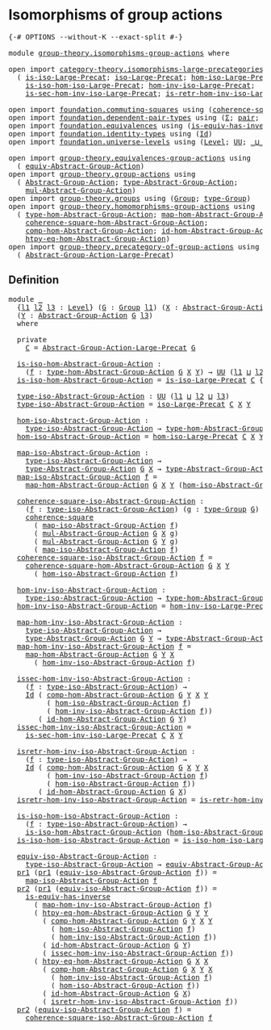 # Isomorphisms of group actions

<pre class="Agda"><a id="42" class="Symbol">{-#</a> <a id="46" class="Keyword">OPTIONS</a> <a id="54" class="Pragma">--without-K</a> <a id="66" class="Pragma">--exact-split</a> <a id="80" class="Symbol">#-}</a>

<a id="85" class="Keyword">module</a> <a id="92" href="group-theory.isomorphisms-group-actions.html" class="Module">group-theory.isomorphisms-group-actions</a> <a id="132" class="Keyword">where</a>

<a id="139" class="Keyword">open</a> <a id="144" class="Keyword">import</a> <a id="151" href="category-theory.isomorphisms-large-precategories.html" class="Module">category-theory.isomorphisms-large-precategories</a> <a id="200" class="Keyword">using</a>
  <a id="208" class="Symbol">(</a> <a id="210" href="category-theory.isomorphisms-large-precategories.html#1228" class="Function">is-iso-Large-Precat</a><a id="229" class="Symbol">;</a> <a id="231" href="category-theory.isomorphisms-large-precategories.html#1864" class="Function">iso-Large-Precat</a><a id="247" class="Symbol">;</a> <a id="249" href="category-theory.isomorphisms-large-precategories.html#2010" class="Function">hom-iso-Large-Precat</a><a id="269" class="Symbol">;</a>
    <a id="275" href="category-theory.isomorphisms-large-precategories.html#2112" class="Function">is-iso-hom-iso-Large-Precat</a><a id="302" class="Symbol">;</a> <a id="304" href="category-theory.isomorphisms-large-precategories.html#2265" class="Function">hom-inv-iso-Large-Precat</a><a id="328" class="Symbol">;</a>
    <a id="334" href="category-theory.isomorphisms-large-precategories.html#2385" class="Function">is-sec-hom-inv-iso-Large-Precat</a><a id="365" class="Symbol">;</a> <a id="367" href="category-theory.isomorphisms-large-precategories.html#2647" class="Function">is-retr-hom-inv-iso-Large-Precat</a><a id="399" class="Symbol">)</a>

<a id="402" class="Keyword">open</a> <a id="407" class="Keyword">import</a> <a id="414" href="foundation.commuting-squares.html" class="Module">foundation.commuting-squares</a> <a id="443" class="Keyword">using</a> <a id="449" class="Symbol">(</a><a id="450" href="foundation-core.commuting-squares.html#532" class="Function">coherence-square</a><a id="466" class="Symbol">)</a>
<a id="468" class="Keyword">open</a> <a id="473" class="Keyword">import</a> <a id="480" href="foundation.dependent-pair-types.html" class="Module">foundation.dependent-pair-types</a> <a id="512" class="Keyword">using</a> <a id="518" class="Symbol">(</a><a id="519" href="foundation-core.dependent-pair-types.html#502" class="Record">Σ</a><a id="520" class="Symbol">;</a> <a id="522" href="foundation-core.dependent-pair-types.html#575" class="InductiveConstructor">pair</a><a id="526" class="Symbol">;</a> <a id="528" href="foundation-core.dependent-pair-types.html#592" class="Field">pr1</a><a id="531" class="Symbol">;</a> <a id="533" href="foundation-core.dependent-pair-types.html#604" class="Field">pr2</a><a id="536" class="Symbol">)</a>
<a id="538" class="Keyword">open</a> <a id="543" class="Keyword">import</a> <a id="550" href="foundation.equivalences.html" class="Module">foundation.equivalences</a> <a id="574" class="Keyword">using</a> <a id="580" class="Symbol">(</a><a id="581" href="foundation-core.equivalences.html#2999" class="Function">is-equiv-has-inverse</a><a id="601" class="Symbol">)</a>
<a id="603" class="Keyword">open</a> <a id="608" class="Keyword">import</a> <a id="615" href="foundation.identity-types.html" class="Module">foundation.identity-types</a> <a id="641" class="Keyword">using</a> <a id="647" class="Symbol">(</a><a id="648" href="foundation-core.identity-types.html#641" class="Datatype">Id</a><a id="650" class="Symbol">)</a>
<a id="652" class="Keyword">open</a> <a id="657" class="Keyword">import</a> <a id="664" href="foundation.universe-levels.html" class="Module">foundation.universe-levels</a> <a id="691" class="Keyword">using</a> <a id="697" class="Symbol">(</a><a id="698" href="Agda.Primitive.html#597" class="Postulate">Level</a><a id="703" class="Symbol">;</a> <a id="705" href="foundation-core.universe-levels.html#222" class="Primitive">UU</a><a id="707" class="Symbol">;</a> <a id="709" href="Agda.Primitive.html#810" class="Primitive Operator">_⊔_</a><a id="712" class="Symbol">)</a>

<a id="715" class="Keyword">open</a> <a id="720" class="Keyword">import</a> <a id="727" href="group-theory.equivalences-group-actions.html" class="Module">group-theory.equivalences-group-actions</a> <a id="767" class="Keyword">using</a>
  <a id="775" class="Symbol">(</a> <a id="777" href="group-theory.equivalences-group-actions.html#2523" class="Function">equiv-Abstract-Group-Action</a><a id="804" class="Symbol">)</a>
<a id="806" class="Keyword">open</a> <a id="811" class="Keyword">import</a> <a id="818" href="group-theory.group-actions.html" class="Module">group-theory.group-actions</a> <a id="845" class="Keyword">using</a>
  <a id="853" class="Symbol">(</a> <a id="855" href="group-theory.group-actions.html#1192" class="Function">Abstract-Group-Action</a><a id="876" class="Symbol">;</a> <a id="878" href="group-theory.group-actions.html#1501" class="Function">type-Abstract-Group-Action</a><a id="904" class="Symbol">;</a>
    <a id="910" href="group-theory.group-actions.html#1980" class="Function">mul-Abstract-Group-Action</a><a id="935" class="Symbol">)</a>
<a id="937" class="Keyword">open</a> <a id="942" class="Keyword">import</a> <a id="949" href="group-theory.groups.html" class="Module">group-theory.groups</a> <a id="969" class="Keyword">using</a> <a id="975" class="Symbol">(</a><a id="976" href="group-theory.groups.html#2398" class="Function">Group</a><a id="981" class="Symbol">;</a> <a id="983" href="group-theory.groups.html#2641" class="Function">type-Group</a><a id="993" class="Symbol">)</a>
<a id="995" class="Keyword">open</a> <a id="1000" class="Keyword">import</a> <a id="1007" href="group-theory.homomorphisms-group-actions.html" class="Module">group-theory.homomorphisms-group-actions</a> <a id="1048" class="Keyword">using</a>
  <a id="1056" class="Symbol">(</a> <a id="1058" href="group-theory.homomorphisms-group-actions.html#1542" class="Function">type-hom-Abstract-Group-Action</a><a id="1088" class="Symbol">;</a> <a id="1090" href="group-theory.homomorphisms-group-actions.html#1866" class="Function">map-hom-Abstract-Group-Action</a><a id="1119" class="Symbol">;</a>
    <a id="1125" href="group-theory.homomorphisms-group-actions.html#2012" class="Function">coherence-square-hom-Abstract-Group-Action</a><a id="1167" class="Symbol">;</a>
    <a id="1173" href="group-theory.homomorphisms-group-actions.html#2841" class="Function">comp-hom-Abstract-Group-Action</a><a id="1203" class="Symbol">;</a> <a id="1205" href="group-theory.homomorphisms-group-actions.html#2481" class="Function">id-hom-Abstract-Group-Action</a><a id="1233" class="Symbol">;</a>
    <a id="1239" href="group-theory.homomorphisms-group-actions.html#3909" class="Function">htpy-eq-hom-Abstract-Group-Action</a><a id="1272" class="Symbol">)</a>
<a id="1274" class="Keyword">open</a> <a id="1279" class="Keyword">import</a> <a id="1286" href="group-theory.precategory-of-group-actions.html" class="Module">group-theory.precategory-of-group-actions</a> <a id="1328" class="Keyword">using</a>
  <a id="1336" class="Symbol">(</a> <a id="1338" href="group-theory.precategory-of-group-actions.html#1139" class="Function">Abstract-Group-Action-Large-Precat</a><a id="1372" class="Symbol">)</a>
</pre>
## Definition

<pre class="Agda"><a id="1402" class="Keyword">module</a> <a id="1409" href="group-theory.isomorphisms-group-actions.html#1409" class="Module">_</a>
  <a id="1413" class="Symbol">{</a><a id="1414" href="group-theory.isomorphisms-group-actions.html#1414" class="Bound">l1</a> <a id="1417" href="group-theory.isomorphisms-group-actions.html#1417" class="Bound">l2</a> <a id="1420" href="group-theory.isomorphisms-group-actions.html#1420" class="Bound">l3</a> <a id="1423" class="Symbol">:</a> <a id="1425" href="Agda.Primitive.html#597" class="Postulate">Level</a><a id="1430" class="Symbol">}</a> <a id="1432" class="Symbol">(</a><a id="1433" href="group-theory.isomorphisms-group-actions.html#1433" class="Bound">G</a> <a id="1435" class="Symbol">:</a> <a id="1437" href="group-theory.groups.html#2398" class="Function">Group</a> <a id="1443" href="group-theory.isomorphisms-group-actions.html#1414" class="Bound">l1</a><a id="1445" class="Symbol">)</a> <a id="1447" class="Symbol">(</a><a id="1448" href="group-theory.isomorphisms-group-actions.html#1448" class="Bound">X</a> <a id="1450" class="Symbol">:</a> <a id="1452" href="group-theory.group-actions.html#1192" class="Function">Abstract-Group-Action</a> <a id="1474" href="group-theory.isomorphisms-group-actions.html#1433" class="Bound">G</a> <a id="1476" href="group-theory.isomorphisms-group-actions.html#1417" class="Bound">l2</a><a id="1478" class="Symbol">)</a>
  <a id="1482" class="Symbol">(</a><a id="1483" href="group-theory.isomorphisms-group-actions.html#1483" class="Bound">Y</a> <a id="1485" class="Symbol">:</a> <a id="1487" href="group-theory.group-actions.html#1192" class="Function">Abstract-Group-Action</a> <a id="1509" href="group-theory.isomorphisms-group-actions.html#1433" class="Bound">G</a> <a id="1511" href="group-theory.isomorphisms-group-actions.html#1420" class="Bound">l3</a><a id="1513" class="Symbol">)</a>
  <a id="1517" class="Keyword">where</a>

  <a id="1526" class="Keyword">private</a>
    <a id="1538" href="group-theory.isomorphisms-group-actions.html#1538" class="Function">C</a> <a id="1540" class="Symbol">=</a> <a id="1542" href="group-theory.precategory-of-group-actions.html#1139" class="Function">Abstract-Group-Action-Large-Precat</a> <a id="1577" href="group-theory.isomorphisms-group-actions.html#1433" class="Bound">G</a>

  <a id="1582" href="group-theory.isomorphisms-group-actions.html#1582" class="Function">is-iso-hom-Abstract-Group-Action</a> <a id="1615" class="Symbol">:</a>
    <a id="1621" class="Symbol">(</a><a id="1622" href="group-theory.isomorphisms-group-actions.html#1622" class="Bound">f</a> <a id="1624" class="Symbol">:</a> <a id="1626" href="group-theory.homomorphisms-group-actions.html#1542" class="Function">type-hom-Abstract-Group-Action</a> <a id="1657" href="group-theory.isomorphisms-group-actions.html#1433" class="Bound">G</a> <a id="1659" href="group-theory.isomorphisms-group-actions.html#1448" class="Bound">X</a> <a id="1661" href="group-theory.isomorphisms-group-actions.html#1483" class="Bound">Y</a><a id="1662" class="Symbol">)</a> <a id="1664" class="Symbol">→</a> <a id="1666" href="foundation-core.universe-levels.html#222" class="Primitive">UU</a> <a id="1669" class="Symbol">(</a><a id="1670" href="group-theory.isomorphisms-group-actions.html#1414" class="Bound">l1</a> <a id="1673" href="Agda.Primitive.html#810" class="Primitive Operator">⊔</a> <a id="1675" href="group-theory.isomorphisms-group-actions.html#1417" class="Bound">l2</a> <a id="1678" href="Agda.Primitive.html#810" class="Primitive Operator">⊔</a> <a id="1680" href="group-theory.isomorphisms-group-actions.html#1420" class="Bound">l3</a><a id="1682" class="Symbol">)</a>
  <a id="1686" href="group-theory.isomorphisms-group-actions.html#1582" class="Function">is-iso-hom-Abstract-Group-Action</a> <a id="1719" class="Symbol">=</a> <a id="1721" href="category-theory.isomorphisms-large-precategories.html#1228" class="Function">is-iso-Large-Precat</a> <a id="1741" href="group-theory.isomorphisms-group-actions.html#1538" class="Function">C</a> <a id="1743" class="Symbol">{</a><a id="1744" class="Argument">X</a> <a id="1746" class="Symbol">=</a> <a id="1748" href="group-theory.isomorphisms-group-actions.html#1448" class="Bound">X</a><a id="1749" class="Symbol">}</a> <a id="1751" class="Symbol">{</a><a id="1752" class="Argument">Y</a> <a id="1754" class="Symbol">=</a> <a id="1756" href="group-theory.isomorphisms-group-actions.html#1483" class="Bound">Y</a><a id="1757" class="Symbol">}</a>

  <a id="1762" href="group-theory.isomorphisms-group-actions.html#1762" class="Function">type-iso-Abstract-Group-Action</a> <a id="1793" class="Symbol">:</a> <a id="1795" href="foundation-core.universe-levels.html#222" class="Primitive">UU</a> <a id="1798" class="Symbol">(</a><a id="1799" href="group-theory.isomorphisms-group-actions.html#1414" class="Bound">l1</a> <a id="1802" href="Agda.Primitive.html#810" class="Primitive Operator">⊔</a> <a id="1804" href="group-theory.isomorphisms-group-actions.html#1417" class="Bound">l2</a> <a id="1807" href="Agda.Primitive.html#810" class="Primitive Operator">⊔</a> <a id="1809" href="group-theory.isomorphisms-group-actions.html#1420" class="Bound">l3</a><a id="1811" class="Symbol">)</a>
  <a id="1815" href="group-theory.isomorphisms-group-actions.html#1762" class="Function">type-iso-Abstract-Group-Action</a> <a id="1846" class="Symbol">=</a> <a id="1848" href="category-theory.isomorphisms-large-precategories.html#1864" class="Function">iso-Large-Precat</a> <a id="1865" href="group-theory.isomorphisms-group-actions.html#1538" class="Function">C</a> <a id="1867" href="group-theory.isomorphisms-group-actions.html#1448" class="Bound">X</a> <a id="1869" href="group-theory.isomorphisms-group-actions.html#1483" class="Bound">Y</a>

  <a id="1874" href="group-theory.isomorphisms-group-actions.html#1874" class="Function">hom-iso-Abstract-Group-Action</a> <a id="1904" class="Symbol">:</a>
    <a id="1910" href="group-theory.isomorphisms-group-actions.html#1762" class="Function">type-iso-Abstract-Group-Action</a> <a id="1941" class="Symbol">→</a> <a id="1943" href="group-theory.homomorphisms-group-actions.html#1542" class="Function">type-hom-Abstract-Group-Action</a> <a id="1974" href="group-theory.isomorphisms-group-actions.html#1433" class="Bound">G</a> <a id="1976" href="group-theory.isomorphisms-group-actions.html#1448" class="Bound">X</a> <a id="1978" href="group-theory.isomorphisms-group-actions.html#1483" class="Bound">Y</a>
  <a id="1982" href="group-theory.isomorphisms-group-actions.html#1874" class="Function">hom-iso-Abstract-Group-Action</a> <a id="2012" class="Symbol">=</a> <a id="2014" href="category-theory.isomorphisms-large-precategories.html#2010" class="Function">hom-iso-Large-Precat</a> <a id="2035" href="group-theory.isomorphisms-group-actions.html#1538" class="Function">C</a> <a id="2037" href="group-theory.isomorphisms-group-actions.html#1448" class="Bound">X</a> <a id="2039" href="group-theory.isomorphisms-group-actions.html#1483" class="Bound">Y</a>

  <a id="2044" href="group-theory.isomorphisms-group-actions.html#2044" class="Function">map-iso-Abstract-Group-Action</a> <a id="2074" class="Symbol">:</a>
    <a id="2080" href="group-theory.isomorphisms-group-actions.html#1762" class="Function">type-iso-Abstract-Group-Action</a> <a id="2111" class="Symbol">→</a>
    <a id="2117" href="group-theory.group-actions.html#1501" class="Function">type-Abstract-Group-Action</a> <a id="2144" href="group-theory.isomorphisms-group-actions.html#1433" class="Bound">G</a> <a id="2146" href="group-theory.isomorphisms-group-actions.html#1448" class="Bound">X</a> <a id="2148" class="Symbol">→</a> <a id="2150" href="group-theory.group-actions.html#1501" class="Function">type-Abstract-Group-Action</a> <a id="2177" href="group-theory.isomorphisms-group-actions.html#1433" class="Bound">G</a> <a id="2179" href="group-theory.isomorphisms-group-actions.html#1483" class="Bound">Y</a>
  <a id="2183" href="group-theory.isomorphisms-group-actions.html#2044" class="Function">map-iso-Abstract-Group-Action</a> <a id="2213" href="group-theory.isomorphisms-group-actions.html#2213" class="Bound">f</a> <a id="2215" class="Symbol">=</a>
    <a id="2221" href="group-theory.homomorphisms-group-actions.html#1866" class="Function">map-hom-Abstract-Group-Action</a> <a id="2251" href="group-theory.isomorphisms-group-actions.html#1433" class="Bound">G</a> <a id="2253" href="group-theory.isomorphisms-group-actions.html#1448" class="Bound">X</a> <a id="2255" href="group-theory.isomorphisms-group-actions.html#1483" class="Bound">Y</a> <a id="2257" class="Symbol">(</a><a id="2258" href="group-theory.isomorphisms-group-actions.html#1874" class="Function">hom-iso-Abstract-Group-Action</a> <a id="2288" href="group-theory.isomorphisms-group-actions.html#2213" class="Bound">f</a><a id="2289" class="Symbol">)</a>

  <a id="2294" href="group-theory.isomorphisms-group-actions.html#2294" class="Function">coherence-square-iso-Abstract-Group-Action</a> <a id="2337" class="Symbol">:</a>
    <a id="2343" class="Symbol">(</a><a id="2344" href="group-theory.isomorphisms-group-actions.html#2344" class="Bound">f</a> <a id="2346" class="Symbol">:</a> <a id="2348" href="group-theory.isomorphisms-group-actions.html#1762" class="Function">type-iso-Abstract-Group-Action</a><a id="2378" class="Symbol">)</a> <a id="2380" class="Symbol">(</a><a id="2381" href="group-theory.isomorphisms-group-actions.html#2381" class="Bound">g</a> <a id="2383" class="Symbol">:</a> <a id="2385" href="group-theory.groups.html#2641" class="Function">type-Group</a> <a id="2396" href="group-theory.isomorphisms-group-actions.html#1433" class="Bound">G</a><a id="2397" class="Symbol">)</a> <a id="2399" class="Symbol">→</a>
    <a id="2405" href="foundation-core.commuting-squares.html#532" class="Function">coherence-square</a>
      <a id="2428" class="Symbol">(</a> <a id="2430" href="group-theory.isomorphisms-group-actions.html#2044" class="Function">map-iso-Abstract-Group-Action</a> <a id="2460" href="group-theory.isomorphisms-group-actions.html#2344" class="Bound">f</a><a id="2461" class="Symbol">)</a>
      <a id="2469" class="Symbol">(</a> <a id="2471" href="group-theory.group-actions.html#1980" class="Function">mul-Abstract-Group-Action</a> <a id="2497" href="group-theory.isomorphisms-group-actions.html#1433" class="Bound">G</a> <a id="2499" href="group-theory.isomorphisms-group-actions.html#1448" class="Bound">X</a> <a id="2501" href="group-theory.isomorphisms-group-actions.html#2381" class="Bound">g</a><a id="2502" class="Symbol">)</a>
      <a id="2510" class="Symbol">(</a> <a id="2512" href="group-theory.group-actions.html#1980" class="Function">mul-Abstract-Group-Action</a> <a id="2538" href="group-theory.isomorphisms-group-actions.html#1433" class="Bound">G</a> <a id="2540" href="group-theory.isomorphisms-group-actions.html#1483" class="Bound">Y</a> <a id="2542" href="group-theory.isomorphisms-group-actions.html#2381" class="Bound">g</a><a id="2543" class="Symbol">)</a>
      <a id="2551" class="Symbol">(</a> <a id="2553" href="group-theory.isomorphisms-group-actions.html#2044" class="Function">map-iso-Abstract-Group-Action</a> <a id="2583" href="group-theory.isomorphisms-group-actions.html#2344" class="Bound">f</a><a id="2584" class="Symbol">)</a>
  <a id="2588" href="group-theory.isomorphisms-group-actions.html#2294" class="Function">coherence-square-iso-Abstract-Group-Action</a> <a id="2631" href="group-theory.isomorphisms-group-actions.html#2631" class="Bound">f</a> <a id="2633" class="Symbol">=</a>
    <a id="2639" href="group-theory.homomorphisms-group-actions.html#2012" class="Function">coherence-square-hom-Abstract-Group-Action</a> <a id="2682" href="group-theory.isomorphisms-group-actions.html#1433" class="Bound">G</a> <a id="2684" href="group-theory.isomorphisms-group-actions.html#1448" class="Bound">X</a> <a id="2686" href="group-theory.isomorphisms-group-actions.html#1483" class="Bound">Y</a>
      <a id="2694" class="Symbol">(</a> <a id="2696" href="group-theory.isomorphisms-group-actions.html#1874" class="Function">hom-iso-Abstract-Group-Action</a> <a id="2726" href="group-theory.isomorphisms-group-actions.html#2631" class="Bound">f</a><a id="2727" class="Symbol">)</a>

  <a id="2732" href="group-theory.isomorphisms-group-actions.html#2732" class="Function">hom-inv-iso-Abstract-Group-Action</a> <a id="2766" class="Symbol">:</a>
    <a id="2772" href="group-theory.isomorphisms-group-actions.html#1762" class="Function">type-iso-Abstract-Group-Action</a> <a id="2803" class="Symbol">→</a> <a id="2805" href="group-theory.homomorphisms-group-actions.html#1542" class="Function">type-hom-Abstract-Group-Action</a> <a id="2836" href="group-theory.isomorphisms-group-actions.html#1433" class="Bound">G</a> <a id="2838" href="group-theory.isomorphisms-group-actions.html#1483" class="Bound">Y</a> <a id="2840" href="group-theory.isomorphisms-group-actions.html#1448" class="Bound">X</a>
  <a id="2844" href="group-theory.isomorphisms-group-actions.html#2732" class="Function">hom-inv-iso-Abstract-Group-Action</a> <a id="2878" class="Symbol">=</a> <a id="2880" href="category-theory.isomorphisms-large-precategories.html#2265" class="Function">hom-inv-iso-Large-Precat</a> <a id="2905" href="group-theory.isomorphisms-group-actions.html#1538" class="Function">C</a> <a id="2907" href="group-theory.isomorphisms-group-actions.html#1448" class="Bound">X</a> <a id="2909" href="group-theory.isomorphisms-group-actions.html#1483" class="Bound">Y</a>

  <a id="2914" href="group-theory.isomorphisms-group-actions.html#2914" class="Function">map-hom-inv-iso-Abstract-Group-Action</a> <a id="2952" class="Symbol">:</a>
    <a id="2958" href="group-theory.isomorphisms-group-actions.html#1762" class="Function">type-iso-Abstract-Group-Action</a> <a id="2989" class="Symbol">→</a>
    <a id="2995" href="group-theory.group-actions.html#1501" class="Function">type-Abstract-Group-Action</a> <a id="3022" href="group-theory.isomorphisms-group-actions.html#1433" class="Bound">G</a> <a id="3024" href="group-theory.isomorphisms-group-actions.html#1483" class="Bound">Y</a> <a id="3026" class="Symbol">→</a> <a id="3028" href="group-theory.group-actions.html#1501" class="Function">type-Abstract-Group-Action</a> <a id="3055" href="group-theory.isomorphisms-group-actions.html#1433" class="Bound">G</a> <a id="3057" href="group-theory.isomorphisms-group-actions.html#1448" class="Bound">X</a>
  <a id="3061" href="group-theory.isomorphisms-group-actions.html#2914" class="Function">map-hom-inv-iso-Abstract-Group-Action</a> <a id="3099" href="group-theory.isomorphisms-group-actions.html#3099" class="Bound">f</a> <a id="3101" class="Symbol">=</a>
    <a id="3107" href="group-theory.homomorphisms-group-actions.html#1866" class="Function">map-hom-Abstract-Group-Action</a> <a id="3137" href="group-theory.isomorphisms-group-actions.html#1433" class="Bound">G</a> <a id="3139" href="group-theory.isomorphisms-group-actions.html#1483" class="Bound">Y</a> <a id="3141" href="group-theory.isomorphisms-group-actions.html#1448" class="Bound">X</a>
      <a id="3149" class="Symbol">(</a> <a id="3151" href="group-theory.isomorphisms-group-actions.html#2732" class="Function">hom-inv-iso-Abstract-Group-Action</a> <a id="3185" href="group-theory.isomorphisms-group-actions.html#3099" class="Bound">f</a><a id="3186" class="Symbol">)</a>

  <a id="3191" href="group-theory.isomorphisms-group-actions.html#3191" class="Function">issec-hom-inv-iso-Abstract-Group-Action</a> <a id="3231" class="Symbol">:</a>
    <a id="3237" class="Symbol">(</a><a id="3238" href="group-theory.isomorphisms-group-actions.html#3238" class="Bound">f</a> <a id="3240" class="Symbol">:</a> <a id="3242" href="group-theory.isomorphisms-group-actions.html#1762" class="Function">type-iso-Abstract-Group-Action</a><a id="3272" class="Symbol">)</a> <a id="3274" class="Symbol">→</a>
    <a id="3280" href="foundation-core.identity-types.html#641" class="Datatype">Id</a> <a id="3283" class="Symbol">(</a> <a id="3285" href="group-theory.homomorphisms-group-actions.html#2841" class="Function">comp-hom-Abstract-Group-Action</a> <a id="3316" href="group-theory.isomorphisms-group-actions.html#1433" class="Bound">G</a> <a id="3318" href="group-theory.isomorphisms-group-actions.html#1483" class="Bound">Y</a> <a id="3320" href="group-theory.isomorphisms-group-actions.html#1448" class="Bound">X</a> <a id="3322" href="group-theory.isomorphisms-group-actions.html#1483" class="Bound">Y</a>
         <a id="3333" class="Symbol">(</a> <a id="3335" href="group-theory.isomorphisms-group-actions.html#1874" class="Function">hom-iso-Abstract-Group-Action</a> <a id="3365" href="group-theory.isomorphisms-group-actions.html#3238" class="Bound">f</a><a id="3366" class="Symbol">)</a>
         <a id="3377" class="Symbol">(</a> <a id="3379" href="group-theory.isomorphisms-group-actions.html#2732" class="Function">hom-inv-iso-Abstract-Group-Action</a> <a id="3413" href="group-theory.isomorphisms-group-actions.html#3238" class="Bound">f</a><a id="3414" class="Symbol">))</a>
       <a id="3424" class="Symbol">(</a> <a id="3426" href="group-theory.homomorphisms-group-actions.html#2481" class="Function">id-hom-Abstract-Group-Action</a> <a id="3455" href="group-theory.isomorphisms-group-actions.html#1433" class="Bound">G</a> <a id="3457" href="group-theory.isomorphisms-group-actions.html#1483" class="Bound">Y</a><a id="3458" class="Symbol">)</a>
  <a id="3462" href="group-theory.isomorphisms-group-actions.html#3191" class="Function">issec-hom-inv-iso-Abstract-Group-Action</a> <a id="3502" class="Symbol">=</a>
    <a id="3508" href="category-theory.isomorphisms-large-precategories.html#2385" class="Function">is-sec-hom-inv-iso-Large-Precat</a> <a id="3540" href="group-theory.isomorphisms-group-actions.html#1538" class="Function">C</a> <a id="3542" href="group-theory.isomorphisms-group-actions.html#1448" class="Bound">X</a> <a id="3544" href="group-theory.isomorphisms-group-actions.html#1483" class="Bound">Y</a>

  <a id="3549" href="group-theory.isomorphisms-group-actions.html#3549" class="Function">isretr-hom-inv-iso-Abstract-Group-Action</a> <a id="3590" class="Symbol">:</a>
    <a id="3596" class="Symbol">(</a><a id="3597" href="group-theory.isomorphisms-group-actions.html#3597" class="Bound">f</a> <a id="3599" class="Symbol">:</a> <a id="3601" href="group-theory.isomorphisms-group-actions.html#1762" class="Function">type-iso-Abstract-Group-Action</a><a id="3631" class="Symbol">)</a> <a id="3633" class="Symbol">→</a>
    <a id="3639" href="foundation-core.identity-types.html#641" class="Datatype">Id</a> <a id="3642" class="Symbol">(</a> <a id="3644" href="group-theory.homomorphisms-group-actions.html#2841" class="Function">comp-hom-Abstract-Group-Action</a> <a id="3675" href="group-theory.isomorphisms-group-actions.html#1433" class="Bound">G</a> <a id="3677" href="group-theory.isomorphisms-group-actions.html#1448" class="Bound">X</a> <a id="3679" href="group-theory.isomorphisms-group-actions.html#1483" class="Bound">Y</a> <a id="3681" href="group-theory.isomorphisms-group-actions.html#1448" class="Bound">X</a>
         <a id="3692" class="Symbol">(</a> <a id="3694" href="group-theory.isomorphisms-group-actions.html#2732" class="Function">hom-inv-iso-Abstract-Group-Action</a> <a id="3728" href="group-theory.isomorphisms-group-actions.html#3597" class="Bound">f</a><a id="3729" class="Symbol">)</a>
         <a id="3740" class="Symbol">(</a> <a id="3742" href="group-theory.isomorphisms-group-actions.html#1874" class="Function">hom-iso-Abstract-Group-Action</a> <a id="3772" href="group-theory.isomorphisms-group-actions.html#3597" class="Bound">f</a><a id="3773" class="Symbol">))</a>
       <a id="3783" class="Symbol">(</a> <a id="3785" href="group-theory.homomorphisms-group-actions.html#2481" class="Function">id-hom-Abstract-Group-Action</a> <a id="3814" href="group-theory.isomorphisms-group-actions.html#1433" class="Bound">G</a> <a id="3816" href="group-theory.isomorphisms-group-actions.html#1448" class="Bound">X</a><a id="3817" class="Symbol">)</a>
  <a id="3821" href="group-theory.isomorphisms-group-actions.html#3549" class="Function">isretr-hom-inv-iso-Abstract-Group-Action</a> <a id="3862" class="Symbol">=</a> <a id="3864" href="category-theory.isomorphisms-large-precategories.html#2647" class="Function">is-retr-hom-inv-iso-Large-Precat</a> <a id="3897" href="group-theory.isomorphisms-group-actions.html#1538" class="Function">C</a> <a id="3899" href="group-theory.isomorphisms-group-actions.html#1448" class="Bound">X</a> <a id="3901" href="group-theory.isomorphisms-group-actions.html#1483" class="Bound">Y</a>

  <a id="3906" href="group-theory.isomorphisms-group-actions.html#3906" class="Function">is-iso-hom-iso-Abstract-Group-Action</a> <a id="3943" class="Symbol">:</a>
    <a id="3949" class="Symbol">(</a><a id="3950" href="group-theory.isomorphisms-group-actions.html#3950" class="Bound">f</a> <a id="3952" class="Symbol">:</a> <a id="3954" href="group-theory.isomorphisms-group-actions.html#1762" class="Function">type-iso-Abstract-Group-Action</a><a id="3984" class="Symbol">)</a> <a id="3986" class="Symbol">→</a>
    <a id="3992" href="group-theory.isomorphisms-group-actions.html#1582" class="Function">is-iso-hom-Abstract-Group-Action</a> <a id="4025" class="Symbol">(</a><a id="4026" href="group-theory.isomorphisms-group-actions.html#1874" class="Function">hom-iso-Abstract-Group-Action</a> <a id="4056" href="group-theory.isomorphisms-group-actions.html#3950" class="Bound">f</a><a id="4057" class="Symbol">)</a>
  <a id="4061" href="group-theory.isomorphisms-group-actions.html#3906" class="Function">is-iso-hom-iso-Abstract-Group-Action</a> <a id="4098" class="Symbol">=</a> <a id="4100" href="category-theory.isomorphisms-large-precategories.html#2112" class="Function">is-iso-hom-iso-Large-Precat</a> <a id="4128" href="group-theory.isomorphisms-group-actions.html#1538" class="Function">C</a> <a id="4130" href="group-theory.isomorphisms-group-actions.html#1448" class="Bound">X</a> <a id="4132" href="group-theory.isomorphisms-group-actions.html#1483" class="Bound">Y</a>

  <a id="4137" href="group-theory.isomorphisms-group-actions.html#4137" class="Function">equiv-iso-Abstract-Group-Action</a> <a id="4169" class="Symbol">:</a>
    <a id="4175" href="group-theory.isomorphisms-group-actions.html#1762" class="Function">type-iso-Abstract-Group-Action</a> <a id="4206" class="Symbol">→</a> <a id="4208" href="group-theory.equivalences-group-actions.html#2523" class="Function">equiv-Abstract-Group-Action</a> <a id="4236" href="group-theory.isomorphisms-group-actions.html#1433" class="Bound">G</a> <a id="4238" href="group-theory.isomorphisms-group-actions.html#1448" class="Bound">X</a> <a id="4240" href="group-theory.isomorphisms-group-actions.html#1483" class="Bound">Y</a>
  <a id="4244" href="foundation-core.dependent-pair-types.html#592" class="Field">pr1</a> <a id="4248" class="Symbol">(</a><a id="4249" href="foundation-core.dependent-pair-types.html#592" class="Field">pr1</a> <a id="4253" class="Symbol">(</a><a id="4254" href="group-theory.isomorphisms-group-actions.html#4137" class="Function">equiv-iso-Abstract-Group-Action</a> <a id="4286" href="group-theory.isomorphisms-group-actions.html#4286" class="Bound">f</a><a id="4287" class="Symbol">))</a> <a id="4290" class="Symbol">=</a>
    <a id="4296" href="group-theory.isomorphisms-group-actions.html#2044" class="Function">map-iso-Abstract-Group-Action</a> <a id="4326" href="group-theory.isomorphisms-group-actions.html#4286" class="Bound">f</a>
  <a id="4330" href="foundation-core.dependent-pair-types.html#604" class="Field">pr2</a> <a id="4334" class="Symbol">(</a><a id="4335" href="foundation-core.dependent-pair-types.html#592" class="Field">pr1</a> <a id="4339" class="Symbol">(</a><a id="4340" href="group-theory.isomorphisms-group-actions.html#4137" class="Function">equiv-iso-Abstract-Group-Action</a> <a id="4372" href="group-theory.isomorphisms-group-actions.html#4372" class="Bound">f</a><a id="4373" class="Symbol">))</a> <a id="4376" class="Symbol">=</a>
    <a id="4382" href="foundation-core.equivalences.html#2999" class="Function">is-equiv-has-inverse</a>
      <a id="4409" class="Symbol">(</a> <a id="4411" href="group-theory.isomorphisms-group-actions.html#2914" class="Function">map-hom-inv-iso-Abstract-Group-Action</a> <a id="4449" href="group-theory.isomorphisms-group-actions.html#4372" class="Bound">f</a><a id="4450" class="Symbol">)</a>
      <a id="4458" class="Symbol">(</a> <a id="4460" href="group-theory.homomorphisms-group-actions.html#3909" class="Function">htpy-eq-hom-Abstract-Group-Action</a> <a id="4494" href="group-theory.isomorphisms-group-actions.html#1433" class="Bound">G</a> <a id="4496" href="group-theory.isomorphisms-group-actions.html#1483" class="Bound">Y</a> <a id="4498" href="group-theory.isomorphisms-group-actions.html#1483" class="Bound">Y</a>
        <a id="4508" class="Symbol">(</a> <a id="4510" href="group-theory.homomorphisms-group-actions.html#2841" class="Function">comp-hom-Abstract-Group-Action</a> <a id="4541" href="group-theory.isomorphisms-group-actions.html#1433" class="Bound">G</a> <a id="4543" href="group-theory.isomorphisms-group-actions.html#1483" class="Bound">Y</a> <a id="4545" href="group-theory.isomorphisms-group-actions.html#1448" class="Bound">X</a> <a id="4547" href="group-theory.isomorphisms-group-actions.html#1483" class="Bound">Y</a>
          <a id="4559" class="Symbol">(</a> <a id="4561" href="group-theory.isomorphisms-group-actions.html#1874" class="Function">hom-iso-Abstract-Group-Action</a> <a id="4591" href="group-theory.isomorphisms-group-actions.html#4372" class="Bound">f</a><a id="4592" class="Symbol">)</a>
          <a id="4604" class="Symbol">(</a> <a id="4606" href="group-theory.isomorphisms-group-actions.html#2732" class="Function">hom-inv-iso-Abstract-Group-Action</a> <a id="4640" href="group-theory.isomorphisms-group-actions.html#4372" class="Bound">f</a><a id="4641" class="Symbol">))</a>
        <a id="4652" class="Symbol">(</a> <a id="4654" href="group-theory.homomorphisms-group-actions.html#2481" class="Function">id-hom-Abstract-Group-Action</a> <a id="4683" href="group-theory.isomorphisms-group-actions.html#1433" class="Bound">G</a> <a id="4685" href="group-theory.isomorphisms-group-actions.html#1483" class="Bound">Y</a><a id="4686" class="Symbol">)</a>
        <a id="4696" class="Symbol">(</a> <a id="4698" href="group-theory.isomorphisms-group-actions.html#3191" class="Function">issec-hom-inv-iso-Abstract-Group-Action</a> <a id="4738" href="group-theory.isomorphisms-group-actions.html#4372" class="Bound">f</a><a id="4739" class="Symbol">))</a>
      <a id="4748" class="Symbol">(</a> <a id="4750" href="group-theory.homomorphisms-group-actions.html#3909" class="Function">htpy-eq-hom-Abstract-Group-Action</a> <a id="4784" href="group-theory.isomorphisms-group-actions.html#1433" class="Bound">G</a> <a id="4786" href="group-theory.isomorphisms-group-actions.html#1448" class="Bound">X</a> <a id="4788" href="group-theory.isomorphisms-group-actions.html#1448" class="Bound">X</a>
        <a id="4798" class="Symbol">(</a> <a id="4800" href="group-theory.homomorphisms-group-actions.html#2841" class="Function">comp-hom-Abstract-Group-Action</a> <a id="4831" href="group-theory.isomorphisms-group-actions.html#1433" class="Bound">G</a> <a id="4833" href="group-theory.isomorphisms-group-actions.html#1448" class="Bound">X</a> <a id="4835" href="group-theory.isomorphisms-group-actions.html#1483" class="Bound">Y</a> <a id="4837" href="group-theory.isomorphisms-group-actions.html#1448" class="Bound">X</a>
          <a id="4849" class="Symbol">(</a> <a id="4851" href="group-theory.isomorphisms-group-actions.html#2732" class="Function">hom-inv-iso-Abstract-Group-Action</a> <a id="4885" href="group-theory.isomorphisms-group-actions.html#4372" class="Bound">f</a><a id="4886" class="Symbol">)</a>
          <a id="4898" class="Symbol">(</a> <a id="4900" href="group-theory.isomorphisms-group-actions.html#1874" class="Function">hom-iso-Abstract-Group-Action</a> <a id="4930" href="group-theory.isomorphisms-group-actions.html#4372" class="Bound">f</a><a id="4931" class="Symbol">))</a>
        <a id="4942" class="Symbol">(</a> <a id="4944" href="group-theory.homomorphisms-group-actions.html#2481" class="Function">id-hom-Abstract-Group-Action</a> <a id="4973" href="group-theory.isomorphisms-group-actions.html#1433" class="Bound">G</a> <a id="4975" href="group-theory.isomorphisms-group-actions.html#1448" class="Bound">X</a><a id="4976" class="Symbol">)</a>
        <a id="4986" class="Symbol">(</a> <a id="4988" href="group-theory.isomorphisms-group-actions.html#3549" class="Function">isretr-hom-inv-iso-Abstract-Group-Action</a> <a id="5029" href="group-theory.isomorphisms-group-actions.html#4372" class="Bound">f</a><a id="5030" class="Symbol">))</a>
  <a id="5035" href="foundation-core.dependent-pair-types.html#604" class="Field">pr2</a> <a id="5039" class="Symbol">(</a><a id="5040" href="group-theory.isomorphisms-group-actions.html#4137" class="Function">equiv-iso-Abstract-Group-Action</a> <a id="5072" href="group-theory.isomorphisms-group-actions.html#5072" class="Bound">f</a><a id="5073" class="Symbol">)</a> <a id="5075" class="Symbol">=</a>
    <a id="5081" href="group-theory.isomorphisms-group-actions.html#2294" class="Function">coherence-square-iso-Abstract-Group-Action</a> <a id="5124" href="group-theory.isomorphisms-group-actions.html#5072" class="Bound">f</a>
</pre>

